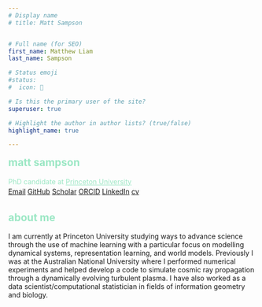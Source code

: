 ```yaml
---
# Display name
# title: Matt Sampson


# Full name (for SEO)
first_name: Matthew Liam
last_name: Sampson

# Status emoji
#status:
#  icon: 󰆧

# Is this the primary user of the site?
superuser: true

# Highlight the author in author lists? (true/false)
highlight_name: true

---
```

<h2 style="color: #9be7c4; margin-top: 1rem;">matt sampson</h2>


<p style="margin: 0.2rem 0; color: #9be7c4;">
  PhD candidate at 
  <a href="https://web.astro.princeton.edu/people/matthew-sampson" style="color: #9be7c4; text-decoration: underline;">
    Princeton University
  </a>
</p>

<div class="social-links">
  <a href="mailto:matt.sampson@princeton.edu" class="download-cv">Email</a>
  <a href="https://github.com/SampsonML" class="download-cv">GitHub</a>
  <a href="https://scholar.google.com/citations?user=kc8P55cAAAAJ&hl=en&oi=sra" class="download-cv">Scholar</a>
  <a href="https://orcid.org/0000-0001-5748-5393" class="download-cv">ORCID</a>
  <a href="https://www.linkedin.com/in/matt-sampson-b56b8113b/" class="download-cv">LinkedIn</a>
  <a href="/uploads/AcademicCVSampsonMatt.pdf" class="download-cv" download> cv </a>
</div>


<h2 style="color: #9be7c4; margin-top: 2rem;">about me</h2>
<p>
I am currently at Princeton University studying ways to advance science through the use of machine learning with a particular focus on modelling dynamical systems, representation learning, and world models. Previously I was at the Australian National University where I performed numerical experiments and helped develop a code to simulate cosmic ray propagation through a dynamically evolving turbulent plasma. I have also worked as a data scientist/computational statistician in fields of information geometry and biology.
</p>


























































